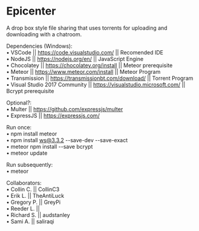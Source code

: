# Epicenter
A drop box style file sharing that uses torrents for uploading and downloading with a chatroom.

Dependencies (Windows):  
• VSCode || https://code.visualstudio.com/ || Recomended IDE  
• NodeJS || https://nodejs.org/en/ || JavaScript Engine  
• Chocolatey || https://chocolatey.org/install || Meteor prerequisite  
• Meteor || https://www.meteor.com/install || Meteor Program  
• Transmission || https://transmissionbt.com/download/ || Torrent Program  
• Visual Studio 2017 Community || https://visualstudio.microsoft.com/ || Bcrypt prerequisite  

Optional?:  
• Multer || https://github.com/expressjs/multer  
• ExpressJS || https://expressjs.com/  

Run once:  
• npm install meteor  
• npm install ws@3.3.2 --save-dev --save-exact  
• meteor npm install --save bcrypt  
• meteor update  

Run subsequently:  
• meteor  

Collaborators:  
•	Collin C. || CollinC3  
•	Erik L. || TheAntiLuck  
•	Gregory P. || GreyPi  
•	Reeder L. ||  
•	Richard S. || audstanley  
•	Sami A. || saliraqi  
